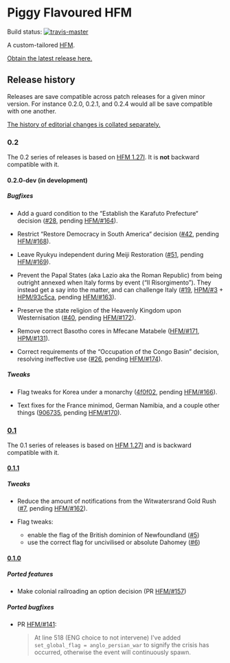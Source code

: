 Piggy Flavoured HFM
===================

Build status:
[![travis-master][travis-master-image]](https://travis-ci.org/moretrim/PFH/branches)

[travis-master-image]: https://travis-ci.org/moretrim/PFH.svg?branch=master

A custom-tailored [HFM].

[HFM]: https://github.com/SighPie/HFM

[Obtain the latest release here.][RELEASE]

[RELEASE]: https://github.com/moretrim/PFH/releases/latest

Release history
---------------

Releases are save compatible across patch releases for a given minor version. For instance 0.2.0,
0.2.1, and 0.2.4 would all be save compatible with one another.

[The history of editorial changes is collated separately.](./Editorial.markdown#history)

### 0.2

The 0.2 series of releases is based on [HFM 1.27I]. It is **not** backward compatible with it.

#### 0.2.0-dev (in development)

##### Bugfixes

- Add a guard condition to the “Establish the Karafuto Prefecture“ decision ([#28], pending
  [HFM/#164]).

  [#28]: https://github.com/moretrim/PFH/pull/28
  [HFM/#164]: https://github.com/SighPie/HFM/pull/164

- Restrict “Restore Democracy in South America“ decision ([#42], pending [HFM/#168]).

  [#42]: https://github.com/moretrim/PFH/pull/42
  [HFM/#168]: https://github.com/SighPie/HFM/pull/168

- Leave Ryukyu independent during Meiji Restoration ([#51], pending [HFM/#169]).

  [#51]: https://github.com/moretrim/PFH/pull/51
  [HFM/#169]: https://github.com/SighPie/HFM/pull/169

- Prevent the Papal States (aka Lazio aka the Roman Republic) from being outright annexed when Italy
  forms by event (“Il Risorgimento”). They instead get a say into the matter, and can challenge
  Italy ([#19], [HPM/#3] + [HPM/93c5ca], pending [HFM/#163]).

  [#19]: https://github.com/moretrim/PFH/issues/19
  [HPM/#3]: https://github.com/arkhometha/Historical-Project-Mod/pull/3
  [HPM/93c5ca]: https://github.com/arkhometha/Historical-Project-Mod/commit/93c5ca17481d738a3dba84581be258b28343ffda
  [HFM/#163]: https://github.com/SighPie/HFM/pull/163

- Preserve the state religion of the Heavenly Kingdom upon Westernisation ([#40], pending
  [HFM/#172]).

  [#40]: https://github.com/moretrim/PFH/issues/40
  [HFM/#172]: https://github.com/SighPie/HFM/pull/172

- Remove correct Basotho cores in Mfecane Matabele ([HFM/#171], [HPM/#131]).

  [HFM/#171]: https://github.com/SighPie/HFM/pull/171
  [HPM/#131]: https://github.com/arkhometha/Historical-Project-Mod/pull/131

- Correct requirements of the “Occupation of the Congo Basin” decision, resolving ineffective use
  ([#26], pending [HFM/#174]).

  [#26]: https://github.com/moretrim/PFH/issues/26
  [HFM/#174]: https://github.com/SighPie/HFM/pull/174

##### Tweaks

- Flag tweaks for Korea under a monarchy ([4f0f02], pending [HFM/#166]).

  [4f0f02]: https://github.com/moretrim/PFH/commit/4f0f02e18710d29ba5d8b98615b186ec98648619
  [HFM/#166]: https://github.com/SighPie/HFM/pull/166

- Text fixes for the France minimod, German Namibia, and a couple other things ([906735], pending
  [HFM/#170]).

  [906735]: https://github.com/moretrim/PFH/commit/9067354d70610e4f12644ef68f479ac109827172
  [HFM/#170]: https://github.com/SighPie/HFM/pull/170

### [0.1](https://github.com/moretrim/PFH/tree/v0.1)

The 0.1 series of releases is based on [HFM 1.27I] and is backward compatible with it.

#### [0.1.1](https://github.com/moretrim/PFH/tree/v0.1.1)

##### Tweaks

- Reduce the amount of notifications from the Witwatersrand Gold Rush ([#7], pending [HFM/#162]).

  [#7]: https://github.com/moretrim/PFH/pull/7
  [HFM/#162]: https://github.com/SighPie/HFM/pull/162

- Flag tweaks:

  * enable the flag of the British dominion of Newfoundland ([#5])
  * use the correct flag for uncivilised or absolute Dahomey ([#6])

  [#5]: https://github.com/moretrim/PFH/pull/5
  [#6]: https://github.com/moretrim/PFH/pull/6

#### [0.1.0](https://github.com/moretrim/PFH/tree/v0.1.0)

##### Ported features

- Make colonial railroading an option decision (PR [HFM/#157])

  [HFM/#157]: https://github.com/SighPie/HFM/pull/157

##### Ported bugfixes

- PR [HFM/#141]\:

  > At line 518 (ENG choice to not intervene) I've added `set_global_flag = anglo_persian_war` to
  > signify the crisis has occurred, otherwise the event will continuously spawn.

  [HFM/#141]: https://github.com/SighPie/HFM/pull/141

[HFM 1.27I]: https://github.com/SighPie/HFM/tree/38ca75c40063e08cbf696140e0ea68d76e6ace9d
